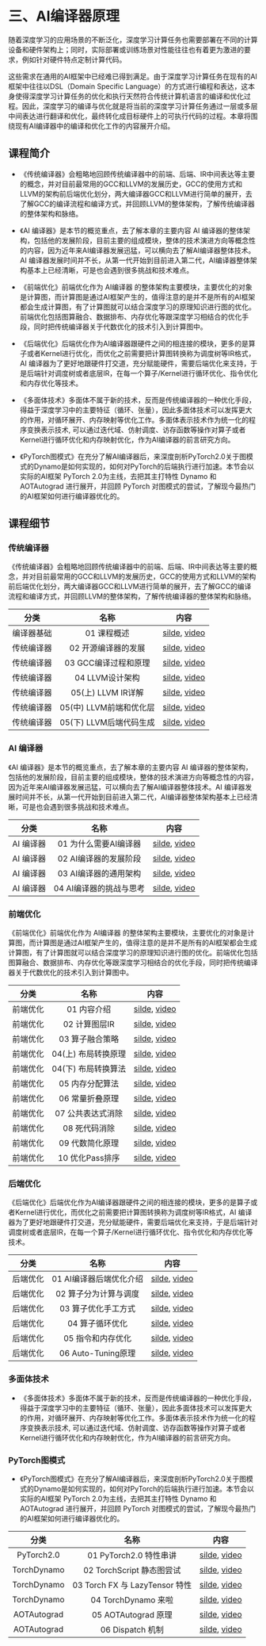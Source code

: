 <!--Copyright © ZOMI 适用于[License](https://github.com/chenzomi12/DeepLearningSystem)版权许可-->

# 三、AI编译器原理

随着深度学习的应用场景的不断泛化，深度学习计算任务也需要部署在不同的计算设备和硬件架构上；同时，实际部署或训练场景对性能往往也有着更为激进的要求，例如针对硬件特点定制计算代码。

这些需求在通用的AI框架中已经难已得到满足。由于深度学习计算任务在现有的AI框架中往往以DSL（Domain Specific Language）的方式进行编程和表达，这本身使得深度学习计算任务的优化和执行天然符合传统计算机语言的编译和优化过程。因此，深度学习的编译与优化就是将当前的深度学习计算任务通过一层或多层中间表达进行翻译和优化，最终转化成目标硬件上的可执行代码的过程。本章将围绕现有AI编译器中的编译和优化工作的内容展开介绍。

## 课程简介

- 《传统编译器》会粗略地回顾传统编译器中的前端、后端、IR中间表达等主要的概念，并对目前最常用的GCC和LLVM的发展历史，GCC的使用方式和LLVM的架构前后端优化划分，两大编译器GCC和LLVM进行简单的展开，去了解GCC的编译流程和编译方式，并回顾LLVM的整体架构，了解传统编译器的整体架构和脉络。

- 《AI 编译器》是本节的概览重点，去了解本章的主要内容 AI 编译器的整体架构，包括他的发展阶段，目前主要的组成模块，整体的技术演进方向等概念性的内容，因为近年来AI编译器发展迅猛，可以横向去了解AI编译器整体技术。AI 编译器发展时间并不长，从第一代开始到目前进入第二代，AI编译器整体架构基本上已经清晰，可是也会遇到很多挑战和技术难点。   

- 《前端优化》前端优化作为 AI编译器 的整体架构主要模块，主要优化的对象是计算图，而计算图是通过AI框架产生的，值得注意的是并不是所有的AI框架都会生成计算图，有了计算图就可以结合深度学习的原理知识进行图的优化。前端优化包括图算融合、数据排布、内存优化等跟深度学习相结合的优化手段，同时把传统编译器关于代数优化的技术引入到计算图中。

- 《后端优化》后端优化作为AI编译器跟硬件之间的相连接的模块，更多的是算子或者Kernel进行优化，而优化之前需要把计算图转换称为调度树等IR格式，AI 编译器为了更好地跟硬件打交道，充分赋能硬件，需要后端优化来支持，于是后端针对调度树或者底层IR，在每一个算子/Kernel进行循环优化、指令优化和内存优化等技术。

- 《多面体技术》多面体不属于新的技术，反而是传统编译器的一种优化手段，得益于深度学习中的主要特征（循环、张量），因此多面体技术可以发挥更大的作用，对循环展开、内存映射等优化工作。多面体表示技术作为统一化的程序变换表示技术, 可以通过迭代域、仿射调度、访存函数等操作对算子或者Kernel进行循环优化和内存映射优化，作为AI编译器的前言研究方向。

- 《PyTorch图模式》在充分了解AI编译器后，来深度剖析PyTorch2.0关于图模式的Dynamo是如何实现的，如何对PyTorch的后端执行进行加速。本节会以实际的AI框架 PyTorch 2.0为主线，去把其主打特性 Dynamo 和 AOTAutograd 进行展开，并回顾 PyTorch 对图模式的尝试，了解现今最热门的AI框架如何进行编译器优化的。

## 课程细节

### 传统编译器

《传统编译器》会粗略地回顾传统编译器中的前端、后端、IR中间表达等主要的概念，并对目前最常用的GCC和LLVM的发展历史，GCC的使用方式和LLVM的架构前后端优化划分，两大编译器GCC和LLVM进行简单的展开，去了解GCC的编译流程和编译方式，并回顾LLVM的整体架构，了解传统编译器的整体架构和脉络。

| 分类    | 名称               | 内容                                                                                                  |
|:-----:|:----------------:|:---------------------------------------------------------------------------------------------------:|
| 编译器基础 | 01 课程概述          | [silde](./01_Tradition/01.introduction.pdf), [video](https://www.bilibili.com/video/BV1D84y1y73v/)  |
| 传统编译器 | 02 开源编译器的发展      | [silde](./01_Tradition/02.history.pdf), [video](https://www.bilibili.com/video/BV1sM411C7Vr/)       |
| 传统编译器 | 03 GCC编译过程和原理    | [silde](./01_Tradition/03.gcc.pdf), [video](https://www.bilibili.com/video/BV1LR4y1f7et/)           |
| 传统编译器 | 04 LLVM设计架构      | [silde](./01_Tradition/04.llvm.pdf), [video](https://www.bilibili.com/video/BV1CG4y1V7Dn/)          |
| 传统编译器 | 05(上) LLVM IR详解  | [silde](./01_Tradition/05.llvm_detail01.pdf), [video](https://www.bilibili.com/video/BV1LR4y1f7et/) |
| 传统编译器 | 05(中) LLVM前端和优化层 | [silde](./01_Tradition/06.llvm_detail02.pdf), [video](https://www.bilibili.com/video/BV1vd4y1t7vS)  |
| 传统编译器 | 05(下) LLVM后端代码生成 | [silde](./01_Tradition/07.llvm_detail03.pdf), [video](https://www.bilibili.com/video/BV1cd4y1b7ho)  |

### AI 编译器

《AI 编译器》是本节的概览重点，去了解本章的主要内容 AI 编译器的整体架构，包括他的发展阶段，目前主要的组成模块，整体的技术演进方向等概念性的内容，因为近年来AI编译器发展迅猛，可以横向去了解AI编译器整体技术。AI 编译器发展时间并不长，从第一代开始到目前进入第二代，AI编译器整体架构基本上已经清晰，可是也会遇到很多挑战和技术难点。   

| 分类     | 名称             | 内容                                                                                                  |
|:------:|:--------------:|:---------------------------------------------------------------------------------------------------:|
| AI 编译器 | 01 为什么需要AI编译器  | [silde](./02_AICompiler/01.appear.pdf), [video](https://www.bilibili.com/video/BV1pM41167KP)        |
| AI 编译器 | 02 AI编译器的发展阶段  | [silde](./02_AICompiler/02.stage.pdf), [video](https://www.bilibili.com/video/BV1QK411R7iy/)        |
| AI 编译器 | 03 AI编译器的通用架构  | [silde](./02_AICompiler/03.architecture.pdf), [video](https://www.bilibili.com/video/BV1qD4y1Y73e/) |
| AI 编译器 | 04 AI编译器的挑战与思考 | [silde](./02_AICompiler/04.future.pdf),  [video](https://www.bilibili.com/video/BV1Hv4y1R7uc/)      |

### 前端优化

《前端优化》前端优化作为 AI编译器 的整体架构主要模块，主要优化的对象是计算图，而计算图是通过AI框架产生的，值得注意的是并不是所有的AI框架都会生成计算图，有了计算图就可以结合深度学习的原理知识进行图的优化。前端优化包括图算融合、数据排布、内存优化等跟深度学习相结合的优化手段，同时把传统编译器关于代数优化的技术引入到计算图中。

| 分类   | 名称           | 内容                                                                                                  |
|:----:|:------------:|:---------------------------------------------------------------------------------------------------:|
| 前端优化 | 01 内容介绍      | [silde](./03_Frontend/01.introduction.pdf), [video](https://www.bilibili.com/video/BV1ne411w7n2/)   |
| 前端优化 | 02 计算图层IR    | [silde](./03_Frontend/02.graph_ir.pdf), [video](https://www.bilibili.com/video/BV1kV4y1w72W/)       |
| 前端优化 | 03 算子融合策略    | [silde](./03_Frontend/03.op_fusion.pdf), [video](https://www.bilibili.com/video/BV1P24y1D7RV/)      |
| 前端优化 | 04(上) 布局转换原理 | [silde](./03_Frontend/04.layout_trans01.pdf), [video](https://www.bilibili.com/video/BV1xK411z7Uw/) |
| 前端优化 | 04(下) 布局转换算法 | [silde](./03_Frontend/04.layout_trans02.pdf), [video](https://www.bilibili.com/video/BV1gd4y1Y7dc/) |
| 前端优化 | 05 内存分配算法    | [silde](./03_Frontend/05.memory.pdf), [video]()                                                     |
| 前端优化 | 06 常量折叠原理    | [silde](./03_Frontend/06.constant_fold.pdf), [video](https://www.bilibili.com/video/BV1P8411W7dY/)  |
| 前端优化 | 07 公共表达式消除   | [silde](./03_Frontend/07.cse.pdf), [video](https://www.bilibili.com/video/BV1rv4y1Q7tp/)            |
| 前端优化 | 08 死代码消除     | [silde](./03_Frontend/08.dce.pdf), [video](https://www.bilibili.com/video/BV1hD4y1h7nh/)            |
| 前端优化 | 09 代数简化原理    | [silde](./03_Frontend/09.algebraic.pdf), [video](https://www.bilibili.com/video/BV1g24y1Q7qC/)      |
| 前端优化 | 10 优化Pass排序  | [silde](./03_Frontend/10.summary.pdf), [video](https://www.bilibili.com/video/BV1L14y1P7ku/)        |

### 后端优化

《后端优化》后端优化作为AI编译器跟硬件之间的相连接的模块，更多的是算子或者Kernel进行优化，而优化之前需要把计算图转换称为调度树等IR格式，AI 编译器为了更好地跟硬件打交道，充分赋能硬件，需要后端优化来支持，于是后端针对调度树或者底层IR，在每一个算子/Kernel进行循环优化、指令优化和内存优化等技术。

| 分类   | 名称               | 内容                                                                                               |
|:----:|:----------------:|:------------------------------------------------------------------------------------------------:|
| 后端优化 | 01 AI编译器后端优化介绍   | [silde](./04_Backend/01.introduction.pdf), [video](https://www.bilibili.com/video/BV17D4y177bP/) |
| 后端优化 | 02 算子分为计算与调度     | [silde](./04_Backend/02.ops_compute.pdf), [video](https://www.bilibili.com/video/BV1K84y1x7Be/)  |
| 后端优化 | 03 算子优化手工方式      | [silde](./04_Backend/03.optimization.pdf), [video](https://www.bilibili.com/video/BV1ZA411X7WZ/) |
| 后端优化 | 04 算子循环优化        | [silde](./04_Backend/04.loop_opt.pdf), [video](https://www.bilibili.com/video/BV17D4y177bP/)     |
| 后端优化 | 05 指令和内存优化       | [silde](./04_Backend/05.other_opt.pdf), [video](https://www.bilibili.com/video/BV11d4y1a7J6/)    |
| 后端优化 | 06 Auto-Tuning原理 | [silde](./04_Backend/06.auto_tuning.pdf), [video](https://www.bilibili.com/video/BV1uA411D7JF/)  |

### 多面体技术

- 《多面体技术》多面体不属于新的技术，反而是传统编译器的一种优化手段，得益于深度学习中的主要特征（循环、张量），因此多面体技术可以发挥更大的作用，对循环展开、内存映射等优化工作。多面体表示技术作为统一化的程序变换表示技术, 可以通过迭代域、仿射调度、访存函数等操作对算子或者Kernel进行循环优化和内存映射优化，作为AI编译器的前言研究方向。

### PyTorch图模式

- 《PyTorch图模式》在充分了解AI编译器后，来深度剖析PyTorch2.0关于图模式的Dynamo是如何实现的，如何对PyTorch的后端执行进行加速。本节会以实际的AI框架 PyTorch 2.0为主线，去把其主打特性 Dynamo 和 AOTAutograd 进行展开，并回顾 PyTorch 对图模式的尝试，了解现今最热门的AI框架如何进行编译器优化的。

| 分类          | 名称                          | 内容                                                                                               |
|:-----------:|:---------------------------:|:------------------------------------------------------------------------------------------------:|
| PyTorch2.0  | 01 PyTorch2.0 特性串讲          | [silde](./06_PyTorch/01.introduction.pdf), [video](https://www.bilibili.com/video/BV1p84y1675B/) |
| TorchDynamo | 02 TorchScript 静态图尝试        | [silde](./06_PyTorch/02.torchscript.pdf), [video](https://www.bilibili.com/video/BV1JV4y1P7gB/)  |
| TorchDynamo | 03 Torch FX 与 LazyTensor 特性 | [silde](./06_PyTorch/03.torchfx_lazy.pdf), [video](https://www.bilibili.com/video/BV1944y1m7fU/) |
| TorchDynamo | 04 TorchDynamo 来啦           | [silde](./06_PyTorch/04.torchdynamo.pdf),  [video](https://www.bilibili.com/video/BV1Hv4y1R7uc/) |
| AOTAutograd | 05 AOTAutograd 原理           | [silde](./06_PyTorch/05.aotatuograd.pdf),  [video](https://www.bilibili.com/video/BV1Me4y1V7Ke/) |
| AOTAutograd | 06 Dispatch 机制              | [silde](./06_PyTorch/06.dispatch.pdf),  [video](https://www.bilibili.com/video/BV1L3411d7SM/)    |
